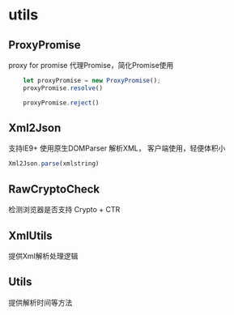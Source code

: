 # utils 

## ProxyPromise
proxy for promise
代理Promise，简化Promise使用
```js
    let proxyPromise = new ProxyPromise();
    proxyPromise.resolve()

    proxyPromise.reject()
```

## Xml2Json
支持IE9+
使用原生DOMParser 解析XML， 客户端使用，轻便体积小

```js
Xml2Json.parse(xmlstring)
```

## RawCryptoCheck
检测浏览器是否支持 Crypto + CTR

## XmlUtils
提供Xml解析处理逻辑

## Utils
提供解析时间等方法